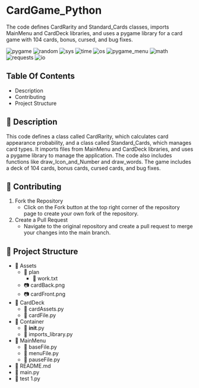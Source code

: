 # CardGame_Python
The code defines CardRarity and Standard_Cards classes, imports MainMenu and CardDeck libraries, and uses a pygame library for a card game with 104 cards, bonus, cursed, and bug fixes. 

![pygame](https://badge.fury.io/py/pygame.svg)
![random](https://badge.fury.io/py/random.svg)
![sys](https://badge.fury.io/py/sys.svg)
![time](https://badge.fury.io/py/time.svg)
![os](https://badge.fury.io/py/os.svg)
![pygame_menu](https://badge.fury.io/py/pygame_menu.svg)
![math](https://badge.fury.io/py/math.svg)
![requests](https://badge.fury.io/py/requests.svg)
![io](https://badge.fury.io/py/io.svg)

## Table Of Contents
- Description
- Contributing
- Project Structure
  
## 📖 Description
This code defines a class called CardRarity, which calculates card appearance probability, and a class called Standard_Cards, which manages card types. It imports files from MainMenu and CardDeck libraries, and uses a pygame library to manage the application. The code also includes functions like draw_Icon_and_Number and draw_words. The game includes a deck of 104 cards, bonus cards, cursed cards, and bug fixes.

## 🤝 Contributing
1. Fork the Repository
    - Click on the Fork button at the top right corner of the repository page to create your own fork of the repository.
2. Create a Pull Request
    - Navigate to the original repository and create a pull request to merge your changes into the main branch.

## 📂 Project Structure
  - 📂 Assets
    - 📂 plan
      - 📄 work.txt
    - 📷 cardBack.png
    - 📷 cardFront.png
  - 📂 CardDeck
     - 📄 cardAssets.py
     - 📄 cardFile.py
  - 📂 Container
    - 📄 __init__.py
    - 📄 imports_library.py
  - 📂 MainMenu
    - 📄 baseFile.py
    - 📄 menuFile.py
    - 📄 pauseFile.py
  - 📄 README.md
  - 📄 main.py
  - 📄 test 1.py
